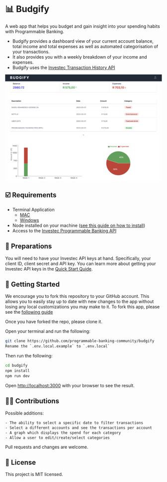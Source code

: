 # 📊 Budgify

A web app that helps you budget and gain insight into your spending habits with Programmable Banking.

- Budgify provides a dashboard view of your current account balance, total income and total expenses as well as automated categorisation of your transactions.
- It also provides you with a weekly breakdown of your income and expenses.
- Budgify uses the [Investec Transaction History API](https://developer.investec.com/za/api-products)

![Dashboard](/docs/dashboard.png)

## ☑️ Requirements

- Terminal Application
  - [MAC](https://support.apple.com/en-za/guide/terminal/apd5265185d-f365-44cb-8b09-71a064a42125/mac)
  - [Windows](https://www.youtube.com/watch?v=EqaEPL9ZKGA)
- Node installed on your machine ([see this guide on how to install](https://kinsta.com/blog/how-to-install-node-js/))
- Access to the [Investec Programmable Banking API](https://developer.investec.com/za/api-products)

## 🔑 Preparations

You will need to have your Investec API keys at hand.
Specifically, your client ID, client secret and API key. You can learn more about getting your Investec API keys in the [Quick Start Quide](https://offerzen.gitbook.io/programmable-banking-community-wiki/developer-tools/quick-start-guide#how-to-get-your-api-keys).

## 🚀 Getting Started

We encourage you to fork this repository to your GitHub account. This allows you to easily stay up to date with new changes to the app without losing any local customizations you may make to it. To fork this app, please see the [following guide](https://docs.github.com/en/get-started/quickstart/fork-a-repo)

Once you have forked the repo, please clone it.

Open your terminal and run the following:

```bash
git clone https://github.com/programmable-banking-community/budgify
Rename the `.env.local.example` to `.env.local`
```

Then run the following:

```bash
cd budgify
npm install
npm run dev
```

Open [http://localhost:3000](http://localhost:3000) with your browser to see the result.


## 🧑‍💻 Contributions

Possible additions:

```
- The ability to select a specific date to filter transactions
- Select a different accounts and see the transactions per account
- A graph which displays the spend for each category
- Allow a user to edit/create/select categories
```

Pull requests and changes are welcome.

## 📄 License

This project is MIT licensed.
